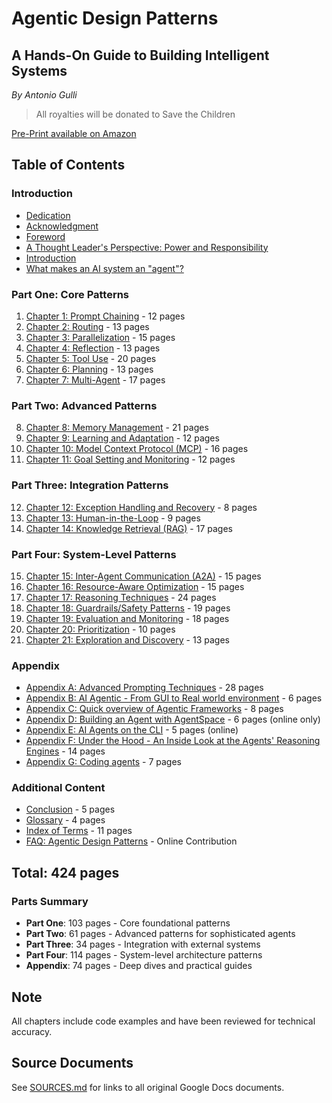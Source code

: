 # Agentic Design Patterns
## A Hands-On Guide to Building Intelligent Systems
*By Antonio Gulli*

> All royalties will be donated to Save the Children

[Pre-Print available on Amazon](https://www.amazon.com/Agentic-Design-Patterns-Hands-Intelligent/dp/3032014018/)

## Table of Contents

### Introduction
- [Dedication](./intro/dedication.md)
- [Acknowledgment](./intro/acknowledgment.md)
- [Foreword](./intro/foreword.md)
- [A Thought Leader's Perspective: Power and Responsibility](./intro/thought-leaders-perspective.md)
- [Introduction](./intro/introduction.md)
- [What makes an AI system an "agent"?](./intro/what-makes-an-agent.md)

### Part One: Core Patterns
1. [Chapter 1: Prompt Chaining](./part1/01-prompt-chaining.md) - 12 pages
2. [Chapter 2: Routing](./part1/02-routing.md) - 13 pages
3. [Chapter 3: Parallelization](./part1/03-parallelization.md) - 15 pages
4. [Chapter 4: Reflection](./part1/04-reflection.md) - 13 pages
5. [Chapter 5: Tool Use](./part1/05-tool-use.md) - 20 pages
6. [Chapter 6: Planning](./part1/06-planning.md) - 13 pages
7. [Chapter 7: Multi-Agent](./part1/07-multi-agent.md) - 17 pages

### Part Two: Advanced Patterns
8. [Chapter 8: Memory Management](./part2/08-memory-management.md) - 21 pages
9. [Chapter 9: Learning and Adaptation](./part2/09-learning-adaptation.md) - 12 pages
10. [Chapter 10: Model Context Protocol (MCP)](./part2/10-model-context-protocol.md) - 16 pages
11. [Chapter 11: Goal Setting and Monitoring](./part2/11-goal-setting-monitoring.md) - 12 pages

### Part Three: Integration Patterns
12. [Chapter 12: Exception Handling and Recovery](./part3/12-exception-handling.md) - 8 pages
13. [Chapter 13: Human-in-the-Loop](./part3/13-human-in-the-loop.md) - 9 pages
14. [Chapter 14: Knowledge Retrieval (RAG)](./part3/14-knowledge-retrieval-rag.md) - 17 pages

### Part Four: System-Level Patterns
15. [Chapter 15: Inter-Agent Communication (A2A)](./part4/15-inter-agent-communication.md) - 15 pages
16. [Chapter 16: Resource-Aware Optimization](./part4/16-resource-aware-optimization.md) - 15 pages
17. [Chapter 17: Reasoning Techniques](./part4/17-reasoning-techniques.md) - 24 pages
18. [Chapter 18: Guardrails/Safety Patterns](./part4/18-guardrails-safety.md) - 19 pages
19. [Chapter 19: Evaluation and Monitoring](./part4/19-evaluation-monitoring.md) - 18 pages
20. [Chapter 20: Prioritization](./part4/20-prioritization.md) - 10 pages
21. [Chapter 21: Exploration and Discovery](./part4/21-exploration-discovery.md) - 13 pages

### Appendix
- [Appendix A: Advanced Prompting Techniques](./appendix/A-advanced-prompting.md) - 28 pages
- [Appendix B: AI Agentic - From GUI to Real world environment](./appendix/B-gui-to-real-world.md) - 6 pages
- [Appendix C: Quick overview of Agentic Frameworks](./appendix/C-agentic-frameworks.md) - 8 pages
- [Appendix D: Building an Agent with AgentSpace](./appendix/D-agentspace.md) - 6 pages (online only)
- [Appendix E: AI Agents on the CLI](./appendix/E-agents-cli.md) - 5 pages (online)
- [Appendix F: Under the Hood - An Inside Look at the Agents' Reasoning Engines](./appendix/F-reasoning-engines.md) - 14 pages
- [Appendix G: Coding agents](./appendix/G-coding-agents.md) - 7 pages

### Additional Content
- [Conclusion](./conclusion.md) - 5 pages
- [Glossary](./glossary.md) - 4 pages
- [Index of Terms](./index.md) - 11 pages
- [FAQ: Agentic Design Patterns](./faq.md) - Online Contribution

## Total: 424 pages

### Parts Summary
- **Part One**: 103 pages - Core foundational patterns
- **Part Two**: 61 pages - Advanced patterns for sophisticated agents
- **Part Three**: 34 pages - Integration with external systems
- **Part Four**: 114 pages - System-level architecture patterns
- **Appendix**: 74 pages - Deep dives and practical guides

## Note
All chapters include code examples and have been reviewed for technical accuracy.

## Source Documents
See [SOURCES.md](./SOURCES.md) for links to all original Google Docs documents.